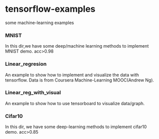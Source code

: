 # tensorflow-examples
some machine-learning examples

### MNIST
In this dir,we have some deep/machine learning methods to implement MNIST demo.  acc>0.98

### Linear_regresion
An example to show how to implement and visualize the data with tensorflow.
Data is from Coursera Machine-Learning MOOC(Andrew Ng).

### Linear_reg_with_visual
An example to show how to use tensorboard to visualize data/graph.

### Cifar10
In this dir, we have some deep-learning methods to implement cifar10 demo.   acc>0.85
